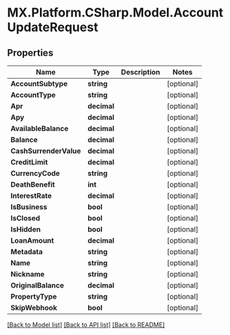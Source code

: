 # MX.Platform.CSharp.Model.AccountUpdateRequest

## Properties

Name | Type | Description | Notes
------------ | ------------- | ------------- | -------------
**AccountSubtype** | **string** |  | [optional] 
**AccountType** | **string** |  | [optional] 
**Apr** | **decimal** |  | [optional] 
**Apy** | **decimal** |  | [optional] 
**AvailableBalance** | **decimal** |  | [optional] 
**Balance** | **decimal** |  | [optional] 
**CashSurrenderValue** | **decimal** |  | [optional] 
**CreditLimit** | **decimal** |  | [optional] 
**CurrencyCode** | **string** |  | [optional] 
**DeathBenefit** | **int** |  | [optional] 
**InterestRate** | **decimal** |  | [optional] 
**IsBusiness** | **bool** |  | [optional] 
**IsClosed** | **bool** |  | [optional] 
**IsHidden** | **bool** |  | [optional] 
**LoanAmount** | **decimal** |  | [optional] 
**Metadata** | **string** |  | [optional] 
**Name** | **string** |  | [optional] 
**Nickname** | **string** |  | [optional] 
**OriginalBalance** | **decimal** |  | [optional] 
**PropertyType** | **string** |  | [optional] 
**SkipWebhook** | **bool** |  | [optional] 

[[Back to Model list]](../README.md#documentation-for-models) [[Back to API list]](../README.md#documentation-for-api-endpoints) [[Back to README]](../README.md)

